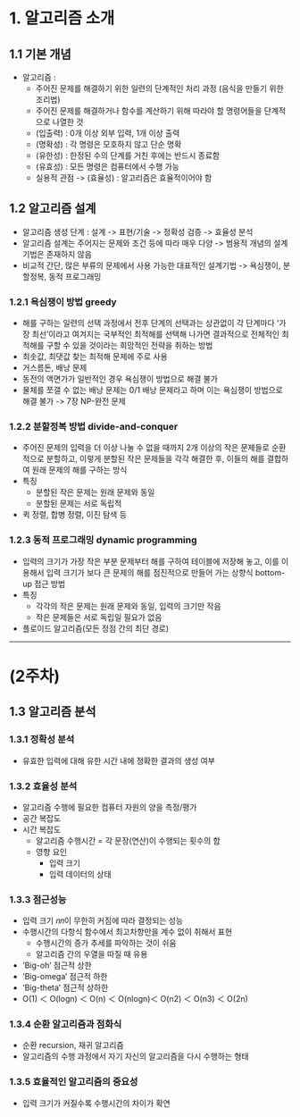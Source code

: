 # 1. 알고리즘 소개

## 1.1 기본 개념
* 알고리즘 : 
  * 주어진 문제를 해결하기 위한 일련의 단계적인 처리 과정 (음식을 만들기 위한 조리법)
  * 주어진 문제를 해결하거나 함수를 계산하기 위해 따라야 할 명령어들을 단계적으로 나열한 것
  * (입출력) : 0개 이상 외부 입력, 1개 이상 출력
  * (명확성) : 각 명령은 모호하지 않고 단순 명확
  * (유한성) : 한정된 수의 단계를 거친 후에는 반드시 종료함
  * (유효성) : 모든 명령은 컴퓨터에서 수행 가능
  * 실용적 관점 -> (효율성) : 알고리즘은 효율적이어야 함 

## 1.2 알고리즘 설계
* 알고리즘 생성 단계 : 설계 -> 표현/기술 -> 정확성 검증 -> 효율성 분석
* 알고리즘 설계는 주어지는 문제와 조건 등에 따라 매우 다양 -> 범용적 개념의 설계기법은 존재하지 않음
* 비교적 간단, 많은 부류의 문제에서 사용 가능한 대표적인 설계기법 -> 욕심쟁이, 분할정복, 동적 프로그래밍

### 1.2.1 욕심쟁이 방법 greedy
* 해를 구하는 일련의 선택 과정에서 전후 단계의 선택과는 상관없이 각 단계마다 ‘가장 최선’이라고 여겨지는 국부적인 최적해를 선택해 나가면 결과적으로 전체적인 최적해를 구할 수 있을 것이라는 희망적인 전략을 취하는 방법
* 최솟값, 최댓값 찾는 최적해 문제에 주로 사용
* 거스름돈, 배낭 문제
* 동전의 액면가가 일반적인 경우 욕심쟁이 방법으로 해결 불가
* 물체를 쪼갤 수 없는 배낭 문제는 0/1 배낭 문제라고 하며 이는 욕심쟁이 방법으로 해결 불가 -> 7장 NP-완전 문제 

### 1.2.2 분할정복 방법 divide-and-conquer
* 주어진 문제의 입력을 더 이상 나눌 수 없을 때까지 2개 이상의 작은 문제들로 순환적으로 분할하고, 이렇게 분할된 작은 문제들을 각각 해결한 후, 이들의 해를 결합하여 원래 문제의 해를 구하는 방식
* 특징
  * 분할된 작은 문제는 원래 문제와 동일
  * 분할된 문제는 서로 독립적
* 퀵 정렬, 합병 정렬, 이진 탐색 등

### 1.2.3 동적 프로그래밍 dynamic programming
* 입력의 크기가 가장 작은 부분 문제부터 해를 구하여 테이블에 저장해 놓고, 이를 이용해서 입력 크기가 보다 큰 문제의 해를 점진적으로 만들어 가는 상향식 bottom-up 접근 방법
* 특징
  * 각각의 작은 문제는 원래 문제와 동일, 입력의 크기만 작음
  * 작은 문제들은 서로 독립일 필요가 없음
* 플로이드 알고리즘(모든 정점 간의 최단 경로)

---
# (2주차)

## 1.3 알고리즘 분석

### 1.3.1 정확성 분석
* 유효한 입력에 대해 유한 시간 내에 정확한 결과의 생성 여부

### 1.3.2 효율성 분석
* 알고리즘 수행에 필요한 컴퓨터 자원의 양을 측정/평가
* 공간 복잡도
* 시간 복잡도
  * 알고리즘 수행시간 = 각 문장(연산)이 수행되는 횟수의 합
  * 영향 요인
    * 입력 크기
    * 입력 데이터의 상태

### 1.3.3 점근성능
* 입력 크기 𝑛𝑛이 무한히 커짐에 따라 결정되는 성능
* 수행시간의 다항식 함수에서 최고차항만을 계수 없이 취해서 표현
  * 수행시간의 증가 추세를 파악하는 것이 쉬움
  * 알고리즘 간의 우열을 따질 때 유용
* ’Big-oh’ 점근적 상한
* ’Big-omega’ 점근적 하한
* ’Big-theta’ 점근적 상하한
* O(1) ＜ O(logn) ＜ O(n) ＜ O(nlogn)＜ O(n2) ＜ O(n3) ＜ O(2n)


### 1.3.4 순환 알고리즘과 점화식
* 순환 recursion, 재귀 알고리즘
* 알고리즘의 수행 과정에서 자기 자신의 알고리즘을 다시 수행하는 형태

### 1.3.5 효율적인 알고리즘의 중요성
* 입력 크기가 커질수록 수행시간의 차이가 확연